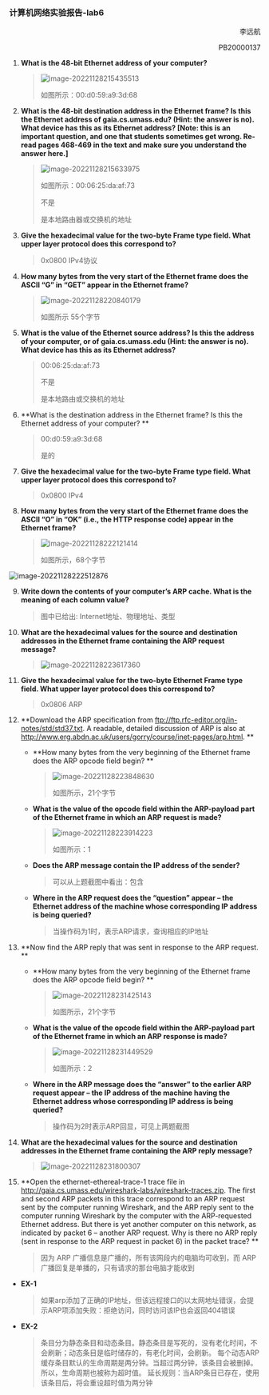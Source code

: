 ### 计算机网络实验报告-lab6

<p style="text-align:right">李远航</p>
<p style="text-align:right">PB20000137</p>

1. **What is the 48-bit Ethernet address of your computer?**

    > ![image-20221128215435513](C:/Users/voyage/AppData/Roaming/Typora/typora-user-images/image-20221128215435513.png)
    >
    > 如图所示：00:d0:59:a9:3d:68

2. **What is the 48-bit destination address in the Ethernet frame? Is this the Ethernet  address of gaia.cs.umass.edu? (Hint: the answer is no). What device has this as its  Ethernet address? [Note: this is an important question, and one that students  sometimes get wrong. Re-read pages 468-469 in the text and make sure you  understand the answer here.]**

    > ![image-20221128215633975](C:/Users/voyage/AppData/Roaming/Typora/typora-user-images/image-20221128215633975.png)
    >
    > 如图所示：00:06:25:da:af:73
    >
    > 不是
    >
    > 是本地路由器或交换机的地址

3. **Give the hexadecimal value for the two-byte Frame type field. What upper layer  protocol does this correspond to?**

    > 0x0800 IPv4协议

4. **How many bytes from the very start of the Ethernet frame does the ASCII “G” in  “GET” appear in the Ethernet frame?**

    > ![image-20221128220840179](C:/Users/voyage/AppData/Roaming/Typora/typora-user-images/image-20221128220840179.png)
    >
    > 如图所示 55个字节

5. **What is the value of the Ethernet source address? Is this the address of your  computer, or of gaia.cs.umass.edu (Hint: the answer is no). What device has this  as its Ethernet address?**

    > 00:06:25:da:af:73
    >
    > 不是
    >
    > 是本地路由或交换机的地址

6. **What is the destination address in the Ethernet frame? Is this the Ethernet address  of your computer? **

    > 00:d0:59:a9:3d:68
    >
    > 是的

7. **Give the hexadecimal value for the two-byte Frame type field. What upper layer  protocol does this correspond to?**

    > 0x0800 IPv4

8. **How many bytes from the very start of the Ethernet frame does the ASCII “O” in  “OK” (i.e., the HTTP response code) appear in the Ethernet frame?**

    > ![image-20221128222121414](C:/Users/voyage/AppData/Roaming/Typora/typora-user-images/image-20221128222121414.png)
    >
    > 如图所示，68个字节

![image-20221128222512876](C:/Users/voyage/AppData/Roaming/Typora/typora-user-images/image-20221128222512876.png)


9. **Write down the contents of your computer’s ARP cache. What is the meaning of  each column value?**

    > 图中已给出: Internet地址、物理地址、类型

10. **What are the hexadecimal values for the source and destination addresses in the  Ethernet frame containing the ARP request message?**

    > ![image-20221128223617360](C:/Users/voyage/AppData/Roaming/Typora/typora-user-images/image-20221128223617360.png)

11. **Give the hexadecimal value for the two-byte Ethernet Frame type field. What  upper layer protocol does this correspond to?**

     > 0x0806 ARP

12. **Download the ARP specification from ftp://ftp.rfc-editor.org/in-notes/std/std37.txt. A readable, detailed discussion of  ARP is also at http://www.erg.abdn.ac.uk/users/gorry/course/inet-pages/arp.html. **

     - **How many bytes from the very beginning of the Ethernet frame does the  ARP opcode field begin? **

         > ![image-20221128223848630](C:/Users/voyage/AppData/Roaming/Typora/typora-user-images/image-20221128223848630.png)
         >
         > 如图所示，21个字节

     - **What is the value of the opcode field within the ARP-payload part of the  Ethernet frame in which an ARP request is made?**

         > ![image-20221128223914223](C:/Users/voyage/AppData/Roaming/Typora/typora-user-images/image-20221128223914223.png)
         >
         > 如图所示：1

     - **Does the ARP message contain the IP address of the sender?**

         > 可以从上题截图中看出：包含

     - **Where in the ARP request does the “question” appear – the Ethernet  address of the machine whose corresponding IP address is being queried?**

         > 当操作码为1时，表示ARP请求，查询相应的IP地址

13. **Now find the ARP reply that was sent in response to the ARP request. **

     - **How many bytes from the very beginning of the Ethernet frame does the  ARP opcode field begin? **

         > ![image-20221128231425143](C:/Users/voyage/AppData/Roaming/Typora/typora-user-images/image-20221128231425143.png)
         >
         > 如图所示，21个字节

     - **What is the value of the opcode field within the ARP-payload part of the  Ethernet frame in which an ARP response is made?**

         > ![image-20221128231449529](C:/Users/voyage/AppData/Roaming/Typora/typora-user-images/image-20221128231449529.png)
         >
         > 如图所示：2

     - **Where in the ARP message does the “answer” to the earlier ARP request  appear – the IP address of the machine having the Ethernet address whose  corresponding IP address is being queried?**

         > 操作码为2时表示ARP回显，可见上两题截图

14. **What are the hexadecimal values for the source and destination addresses in the  Ethernet frame containing the ARP reply message?**

     > ![image-20221128231800307](C:/Users/voyage/AppData/Roaming/Typora/typora-user-images/image-20221128231800307.png)

15. **Open the ethernet-ethereal-trace-1 trace file in  http://gaia.cs.umass.edu/wireshark-labs/wireshark-traces.zip. The first and second  ARP packets in this trace correspond to an ARP request sent by the computer  running Wireshark, and the ARP reply sent to the computer running Wireshark by  the computer with the ARP-requested Ethernet address. But there is yet another  computer on this network, as indicated by packet 6 – another ARP request. Why  is there no ARP reply (sent in response to the ARP request in packet 6) in the  packet trace? **

     > 因为 ARP 广播信息是广播的，所有该网段内的电脑均可收到，而 ARP 广播回复是单播的，只有请求的那台电脑才能收到

- **EX-1**

    > 如果arp添加了正确的IP地址，但该远程接口的以太网地址错误，会提示ARP项添加失败：拒绝访问，同时访问该IP也会返回404错误

- **EX-2**

    > 条目分为静态条目和动态条目。静态条目是写死的，没有老化时间，不会刷新；动态条目是临时储存的，有老化时间，会刷新。
    >  每个动态ARP缓存条目默认的生命周期是两分钟。当超过两分钟，该条目会被删掉。所以，生命周期也被称为超时值。
    >  延长规则：当ARP条目已存在，使用该条目后，将会重设超时值为两分钟